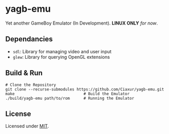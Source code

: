 # yagb-emu
Yet another GameBoy Emulator (In Development). **LINUX ONLY** *for now*.

## Dependancies
- `sdl`: Library for managing video and user input
- `glew`: Library for querying OpenGL extensions

## Build & Run
```shell
# Clone the Repository
git clone --recurse-submodules https://github.com/Ciaxur/yagb-emu.git  
make                              # Build the Emulator
./build/yagb-emu path/to/rom      # Running the Emulator
```

## License
Licensed under [MIT](LICENSE).